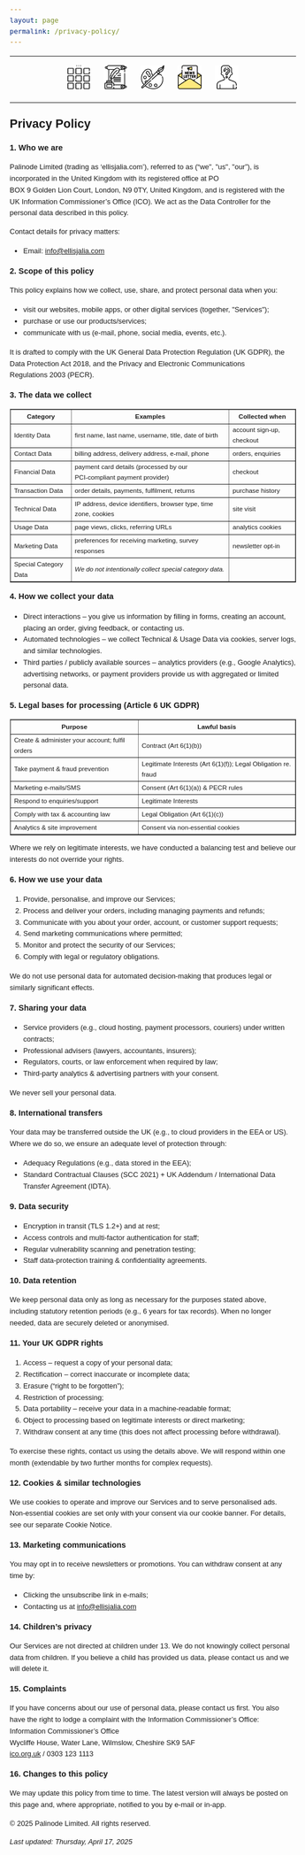 ```yaml
---
layout: page
permalink: /privacy-policy/
---
```

<center>
<hr width="100%" size="3">
<div class="container">
        <a href="https://ellisjalia.com"><img src="/assets/icons/menu-bw.png" style="width:43px;height:43px;justify-content:center;display:inline-block;border:1px;margin: 0px 8px;padding:2px;"/></a>
        <a href="https://ellisjalia.com/essays"><img src="/assets/icons/quill-bw.png" style="width:43px;height:43px;justify-content:center;display:inline-block;border:1px;margin: 0px 8px;padding:2px;"/></a>
        <a href="https://ellisjalia.com/art"><img src="/assets/icons/paint-palette-bw.png" style="width:43px;height:43px;justify-content:center;display:inline-block;border:1px;margin: 0px 8px;padding:2px;"/></a>
        <a href="https://ellisjalia.com/newsletter"><img src="/assets/icons/newsletter.png" style="width:43px;height:43px;justify-content:center;display:inline-block;border:1px;margin: 0px 8px;padding:2px;"/></a>
        <a href="https://ellisjalia.com/about"><img src="/assets/icons/unknown-bw.png" style="width:43px;height:43px;justify-content:center;display:inline-block;border:1px;margin: 0px 8px;padding:2px;"/></a>
 </div>
  <hr width="100%" size="3">
  </center>

<head>
  <meta charset="UTF-8">
  <title>Privacy Policy</title>
</head>
<body style="font-family: Arial, sans-serif; font-size: 0.9em; line-height: 1.6;">

  <h1 style="font-size: 1.5em; margin-top: 1em;">Privacy Policy</h1>

  <h2 style="font-size: 1em; margin-top: 1em;">1. Who we are</h2>
  <p style="font-size: 0.9em;">
    Palinode Limited (trading as ‘ellisjalia.com’), referred to as (“we", "us", "our”), is incorporated in the United Kingdom with its registered office at PO BOX 9 Golden Lion Court, London, N9 0TY, United Kingdom, and is registered with the UK Information Commissioner’s Office (ICO). We act as the Data Controller for the personal data described in this policy.
  </p>
  <p style="font-size: 0.9em;">
    Contact details for privacy matters:
  </p>
  <ul>
    <li style="font-size: 0.9em;">Email: <a href="mailto:info@ellisjalia.com">info@ellisjalia.com</a></li>
  </ul>

  <h2 style="font-size: 1em; margin-top: 1em;">2. Scope of this policy</h2>
  <p style="font-size: 0.9em;">This policy explains how we collect, use, share, and protect personal data when you:</p>
  <ul>
    <li style="font-size: 0.9em;">visit our websites, mobile apps, or other digital services (together, "Services");</li>
    <li style="font-size: 0.9em;">purchase or use our products/services;</li>
    <li style="font-size: 0.9em;">communicate with us (e‑mail, phone, social media, events, etc.).</li>
  </ul>
  <p style="font-size: 0.9em;">It is drafted to comply with the UK General Data Protection Regulation (UK GDPR), the Data Protection Act 2018, and the Privacy and Electronic Communications Regulations 2003 (PECR).</p>

  <h2 style="font-size: 1em; margin-top: 1em;">3. The data we collect</h2>
  <table border="1" cellpadding="8" cellspacing="0" style="font-size: 0.9em; width: 100%; margin: 1em 0;">
    <tr>
      <th style="font-size: 0.9em;">Category</th>
      <th style="font-size: 0.9em;">Examples</th>
      <th style="font-size: 0.9em;">Collected when</th>
    </tr>
    <tr>
      <td style="font-size: 0.9em;">Identity Data</td>
      <td style="font-size: 0.9em;">first name, last name, username, title, date of birth</td>
      <td style="font-size: 0.9em;">account sign‑up, checkout</td>
    </tr>
    <tr>
      <td style="font-size: 0.9em;">Contact Data</td>
      <td style="font-size: 0.9em;">billing address, delivery address, e‑mail, phone</td>
      <td style="font-size: 0.9em;">orders, enquiries</td>
    </tr>
    <tr>
      <td style="font-size: 0.9em;">Financial Data</td>
      <td style="font-size: 0.9em;">payment card details (processed by our PCI‑compliant payment provider)</td>
      <td style="font-size: 0.9em;">checkout</td>
    </tr>
    <tr>
      <td style="font-size: 0.9em;">Transaction Data</td>
      <td style="font-size: 0.9em;">order details, payments, fulfilment, returns</td>
      <td style="font-size: 0.9em;">purchase history</td>
    </tr>
    <tr>
      <td style="font-size: 0.9em;">Technical Data</td>
      <td style="font-size: 0.9em;">IP address, device identifiers, browser type, time zone, cookies</td>
      <td style="font-size: 0.9em;">site visit</td>
    </tr>
    <tr>
      <td style="font-size: 0.9em;">Usage Data</td>
      <td style="font-size: 0.9em;">page views, clicks, referring URLs</td>
      <td style="font-size: 0.9em;">analytics cookies</td>
    </tr>
    <tr>
      <td style="font-size: 0.9em;">Marketing Data</td>
      <td style="font-size: 0.9em;">preferences for receiving marketing, survey responses</td>
      <td style="font-size: 0.9em;">newsletter opt‑in</td>
    </tr>
    <tr>
      <td style="font-size: 0.9em;">Special Category Data</td>
      <td style="font-size: 0.9em;"><em>We do not intentionally collect special category data.</em></td>
      <td style="font-size: 0.9em;"></td>
    </tr>
  </table>

  <h2 style="font-size: 1em; margin-top: 1em;">4. How we collect your data</h2>
  <ul>
    <li style="font-size: 0.9em;">Direct interactions – you give us information by filling in forms, creating an account, placing an order, giving feedback, or contacting us.</li>
    <li style="font-size: 0.9em;">Automated technologies – we collect Technical & Usage Data via cookies, server logs, and similar technologies.</li>
    <li style="font-size: 0.9em;">Third parties / publicly available sources – analytics providers (e.g., Google Analytics), advertising networks, or payment providers provide us with aggregated or limited personal data.</li>
  </ul>

  <h2 style="font-size: 1em; margin-top: 1em;">5. Legal bases for processing (Article 6 UK GDPR)</h2>
  <table border="1" cellpadding="8" cellspacing="0" style="font-size: 0.9em; width: 100%; margin: 1em 0;">
    <tr>
      <th style="font-size: 0.9em;">Purpose</th>
      <th style="font-size: 0.9em;">Lawful basis</th>
    </tr>
    <tr>
      <td style="font-size: 0.9em;">Create & administer your account; fulfil orders</td>
      <td style="font-size: 0.9em;">Contract (Art 6(1)(b))</td>
    </tr>
    <tr>
      <td style="font-size: 0.9em;">Take payment & fraud prevention</td>
      <td style="font-size: 0.9em;">Legitimate Interests (Art 6(1)(f)); Legal Obligation re. fraud</td>
    </tr>
    <tr>
      <td style="font-size: 0.9em;">Marketing e‑mails/SMS</td>
      <td style="font-size: 0.9em;">Consent (Art 6(1)(a)) & PECR rules</td>
    </tr>
    <tr>
      <td style="font-size: 0.9em;">Respond to enquiries/support</td>
      <td style="font-size: 0.9em;">Legitimate Interests</td>
    </tr>
    <tr>
      <td style="font-size: 0.9em;">Comply with tax & accounting law</td>
      <td style="font-size: 0.9em;">Legal Obligation (Art 6(1)(c))</td>
    </tr>
    <tr>
      <td style="font-size: 0.9em;">Analytics & site improvement</td>
      <td style="font-size: 0.9em;">Consent via non‑essential cookies</td>
    </tr>
  </table>
  <p style="font-size: 0.9em;">Where we rely on legitimate interests, we have conducted a balancing test and believe our interests do not override your rights.</p>

  <h2 style="font-size: 1em; margin-top: 1em;">6. How we use your data</h2>
  <ol>
    <li style="font-size: 0.9em;">Provide, personalise, and improve our Services;</li>
    <li style="font-size: 0.9em;">Process and deliver your orders, including managing payments and refunds;</li>
    <li style="font-size: 0.9em;">Communicate with you about your order, account, or customer support requests;</li>
    <li style="font-size: 0.9em;">Send marketing communications where permitted;</li>
    <li style="font-size: 0.9em;">Monitor and protect the security of our Services;</li>
    <li style="font-size: 0.9em;">Comply with legal or regulatory obligations.</li>
  </ol>
  <p style="font-size: 0.9em;">We do not use personal data for automated decision‑making that produces legal or similarly significant effects.</p>

  <h2 style="font-size: 1em; margin-top: 1em;">7. Sharing your data</h2>
  <ul>
    <li style="font-size: 0.9em;">Service providers (e.g., cloud hosting, payment processors, couriers) under written contracts;</li>
    <li style="font-size: 0.9em;">Professional advisers (lawyers, accountants, insurers);</li>
    <li style="font-size: 0.9em;">Regulators, courts, or law enforcement when required by law;</li>
    <li style="font-size: 0.9em;">Third‑party analytics & advertising partners with your consent.</li>
  </ul>
  <p style="font-size: 0.9em;">We never sell your personal data.</p>

  <h2 style="font-size: 1em; margin-top: 1em;">8. International transfers</h2>
  <p style="font-size: 0.9em;">Your data may be transferred outside the UK (e.g., to cloud providers in the EEA or US). Where we do so, we ensure an adequate level of protection through:</p>
  <ul>
    <li style="font-size: 0.9em;">Adequacy Regulations (e.g., data stored in the EEA);</li>
    <li style="font-size: 0.9em;">Standard Contractual Clauses (SCC 2021) + UK Addendum / International Data Transfer Agreement (IDTA).</li>
  </ul>

  <h2 style="font-size: 1em; margin-top: 1em;">9. Data security</h2>
  <ul>
    <li style="font-size: 0.9em;">Encryption in transit (TLS 1.2+) and at rest;</li>
    <li style="font-size: 0.9em;">Access controls and multi‑factor authentication for staff;</li>
    <li style="font-size: 0.9em;">Regular vulnerability scanning and penetration testing;</li>
    <li style="font-size: 0.9em;">Staff data‑protection training & confidentiality agreements.</li>
  </ul>

  <h2 style="font-size: 1em; margin-top: 1em;">10. Data retention</h2>
  <p style="font-size: 0.9em;">We keep personal data only as long as necessary for the purposes stated above, including statutory retention periods (e.g., 6 years for tax records). When no longer needed, data are securely deleted or anonymised.</p>

  <h2 style="font-size: 1em; margin-top: 1em;">11. Your UK GDPR rights</h2>
  <ol>
    <li style="font-size: 0.9em;">Access – request a copy of your personal data;</li>
    <li style="font-size: 0.9em;">Rectification – correct inaccurate or incomplete data;</li>
    <li style="font-size: 0.9em;">Erasure (“right to be forgotten”);</li>
    <li style="font-size: 0.9em;">Restriction of processing;</li>
    <li style="font-size: 0.9em;">Data portability – receive your data in a machine-readable format;</li>
    <li style="font-size: 0.9em;">Object to processing based on legitimate interests or direct marketing;</li>
    <li style="font-size: 0.9em;">Withdraw consent at any time (this does not affect processing before withdrawal).</li>
  </ol>
  <p style="font-size: 0.9em;">To exercise these rights, contact us using the details above. We will respond within one month (extendable by two further months for complex requests).</p>

  <h2 style="font-size: 1em; margin-top: 1em;">12. Cookies & similar technologies</h2>
  <p style="font-size: 0.9em;">We use cookies to operate and improve our Services and to serve personalised ads. Non‑essential cookies are set only with your consent via our cookie banner. For details, see our separate Cookie Notice.</p>

  <h2 style="font-size: 1em; margin-top: 1em;">13. Marketing communications</h2>
  <p style="font-size: 0.9em;">You may opt in to receive newsletters or promotions. You can withdraw consent at any time by:</p>
  <ul>
    <li style="font-size: 0.9em;">Clicking the unsubscribe link in e‑mails;</li>
    <li style="font-size: 0.9em;">Contacting us at <a href="mailto:info@ellisjalia.com">info@ellisjalia.com</a></li>
  </ul>

  <h2 style="font-size: 1em; margin-top: 1em;">14. Children’s privacy</h2>
  <p style="font-size: 0.9em;">Our Services are not directed at children under 13. We do not knowingly collect personal data from children. If you believe a child has provided us data, please contact us and we will delete it.</p>

  <h2 style="font-size: 1em; margin-top: 1em;">15. Complaints</h2>
  <p style="font-size: 0.9em;">
    If you have concerns about our use of personal data, please contact us first. You also have the right to lodge a complaint with the Information Commissioner’s Office:<br>
    Information Commissioner’s Office<br>
    Wycliffe House, Water Lane, Wilmslow, Cheshire SK9 5AF<br>
    <a href="https://ico.org.uk">ico.org.uk</a> / 0303 123 1113
  </p>

  <h2 style="font-size: 1em; margin-top: 1em;">16. Changes to this policy</h2>
  <p style="font-size: 0.9em;">We may update this policy from time to time. The latest version will always be posted on this page and, where appropriate, notified to you by e‑mail or in‑app.</p>

  <p style="font-size: 0.9em;">&copy; 2025 Palinode Limited. All rights reserved.</p>

  <p style="font-size: 0.9em;"><em>Last updated: Thursday, April 17, 2025</em></p>

</body>
</html>


